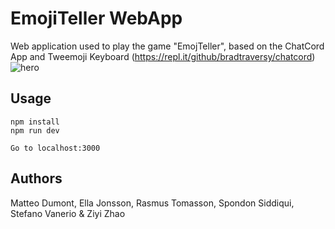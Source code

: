 # EmojiTeller WebApp
Web application used to play the game "EmojTeller", based on the ChatCord App and Tweemoji Keyboard (https://repl.it/github/bradtraversy/chatcord)
![hero](https://user-images.githubusercontent.com/61703922/138708390-435e7f72-73b7-468f-92a9-4166df76ff4d.jpg)
## Usage
```
npm install
npm run dev

Go to localhost:3000
```

## Authors
Matteo Dumont, Ella Jonsson, Rasmus Tomasson, Spondon Siddiqui, Stefano Vanerio & Ziyi Zhao
